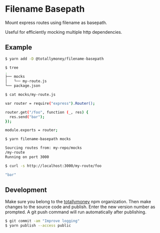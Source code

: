 # Filename Basepath

Mount express routes using filename as basepath.

Useful for efficiently mocking multiple http dependencies.

## Example

```bash
$ yarn add -D @totallymoney/filename-basepath
```

```bash
$ tree
.
├── mocks
│   └── my-route.js
└── package.json
```

```bash
$ cat mocks/my-route.js

var router = require("express").Router();

router.get("/foo", function (_, res) {
  res.send("bar");
});

module.exports = router;
```

```bash
$ yarn filename-basepath mocks

Sourcing routes from: my-repo/mocks
/my-route
Running on port 3000
```

```bash
$ curl -s http://localhost:3000/my-route/foo

"bar"
```

## Development

Make sure you belong to the [totallymoney](https://www.npmjs.com/settings/totallymoney/packages) npm organization. Then make changes to the source code and publish. Enter the new version number as prompted. A git push command will run automatically after publishing.

```bash
$ git commit -am "Improve logging"
$ yarn publish --access public
```

